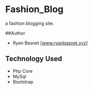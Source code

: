 # Fashion_Blog
a fashion blogging site.

##Author
* Ryan Basnet [www.ryanbasnet.xyz]

## Technology Used
* Php Core
* MySql
* Bootstrap
